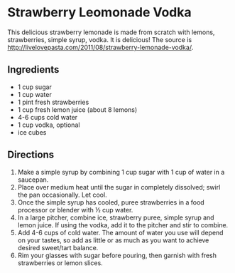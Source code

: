 # Strawberry Leomonade Vodka

This delicious strawberry lemonade is made from scratch with lemons, strawberries, simple syrup, vodka.  It is delicious!
The source is http://livelovepasta.com/2011/08/strawberry-lemonade-vodka/.

## Ingredients

- 1 cup sugar
- 1 cup water
- 1 pint fresh strawberries
- 1 cup fresh lemon juice (about 8 lemons)
- 4-6 cups cold water
- 1 cup vodka, optional
- ice cubes

## Directions

1. Make a simple syrup by combining 1 cup sugar with 1 cup of water in a saucepan.
2. Place over medium heat until the sugar in completely dissolved; swirl the pan occasionally. Let cool.
3. Once the simple syrup has cooled, puree strawberries in a food processor or blender with ½ cup water.
4. In a large pitcher, combine ice, strawberry puree, simple syrup and lemon juice. If using the vodka, add it to the pitcher and stir to combine.
5. Add 4-6 cups of cold water. The amount of water you use will depend on your tastes, so add as little or as much as you want to achieve desired sweet/tart balance.
6. Rim your glasses with sugar before pouring, then garnish with fresh strawberries or lemon slices.


